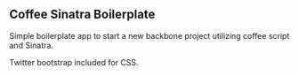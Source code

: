 ## Coffee Sinatra Boilerplate

Simple boilerplate app to start a new backbone project utilizing coffee script and Sinatra.

Twitter bootstrap included for CSS.
